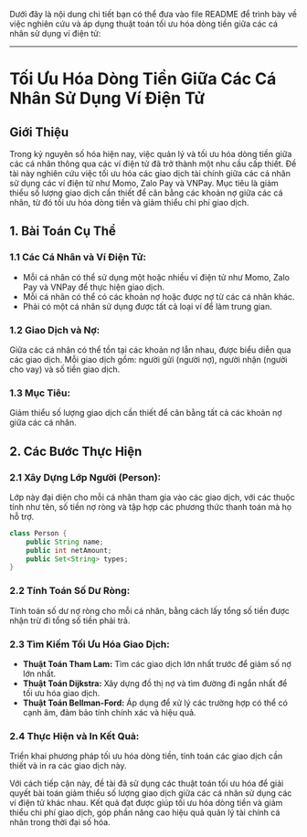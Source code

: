 Dưới đây là nội dung chi tiết bạn có thể đưa vào file README để trình bày về việc nghiên cứu và áp dụng thuật toán tối ưu hóa dòng tiền giữa các cá nhân sử dụng ví điện tử:

---

# Tối Ưu Hóa Dòng Tiền Giữa Các Cá Nhân Sử Dụng Ví Điện Tử

## Giới Thiệu

Trong kỷ nguyên số hóa hiện nay, việc quản lý và tối ưu hóa dòng tiền giữa các cá nhân thông qua các ví điện tử đã trở thành một nhu cầu cấp thiết. Đề tài này nghiên cứu việc tối ưu hóa các giao dịch tài chính giữa các cá nhân sử dụng các ví điện tử như Momo, Zalo Pay và VNPay. Mục tiêu là giảm thiểu số lượng giao dịch cần thiết để cân bằng các khoản nợ giữa các cá nhân, từ đó tối ưu hóa dòng tiền và giảm thiểu chi phí giao dịch.

## 1. Bài Toán Cụ Thể

### 1.1 Các Cá Nhân và Ví Điện Tử:

- Mỗi cá nhân có thể sử dụng một hoặc nhiều ví điện tử như Momo, Zalo Pay và VNPay để thực hiện giao dịch.
- Mỗi cá nhân có thể có các khoản nợ hoặc được nợ từ các cá nhân khác.
- Phải có một cá nhân sử dụng được tất cả loại ví để làm trung gian.

### 1.2 Giao Dịch và Nợ:

Giữa các cá nhân có thể tồn tại các khoản nợ lẫn nhau, được biểu diễn qua các giao dịch. Mỗi giao dịch gồm: người gửi (người nợ), người nhận (người cho vay) và số tiền giao dịch.

### 1.3 Mục Tiêu:

Giảm thiểu số lượng giao dịch cần thiết để cân bằng tất cả các khoản nợ giữa các cá nhân.

## 2. Các Bước Thực Hiện

### 2.1 Xây Dựng Lớp Người (Person):

Lớp này đại diện cho mỗi cá nhân tham gia vào các giao dịch, với các thuộc tính như tên, số tiền nợ ròng và tập hợp các phương thức thanh toán mà họ hỗ trợ.

```java
class Person {
    public String name;
    public int netAmount;
    public Set<String> types;
}
```

### 2.2 Tính Toán Số Dư Ròng:

Tính toán số dư nợ ròng cho mỗi cá nhân, bằng cách lấy tổng số tiền được nhận trừ đi tổng số tiền phải trả.



### 2.3 Tìm Kiếm Tối Ưu Hóa Giao Dịch:

- **Thuật Toán Tham Lam:** Tìm các giao dịch lớn nhất trước để giảm số nợ lớn nhất.
- **Thuật Toán Dijkstra:** Xây dựng đồ thị nợ và tìm đường đi ngắn nhất để tối ưu hóa giao dịch.
- **Thuật Toán Bellman-Ford:** Áp dụng để xử lý các trường hợp có thể có cạnh âm, đảm bảo tính chính xác và hiệu quả.


### 2.4 Thực Hiện và In Kết Quả:

Triển khai phương pháp tối ưu hóa dòng tiền, tính toán các giao dịch cần thiết và in ra các giao dịch này.


Với cách tiếp cận này, đề tài đã sử dụng các thuật toán tối ưu hóa để giải quyết bài toán giảm thiểu số lượng giao dịch giữa các cá nhân sử dụng các ví điện tử khác nhau. Kết quả đạt được giúp tối ưu hóa dòng tiền và giảm thiểu chi phí giao dịch, góp phần nâng cao hiệu quả quản lý tài chính cá nhân trong thời đại số hóa.
